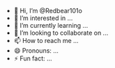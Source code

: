 - 👋 Hi, I’m @Redbear101o
- 👀 I’m interested in ...
- 🌱 I’m currently learning ...
- 💞️ I’m looking to collaborate on ...
- 📫 How to reach me ...
- 😄 Pronouns: ...
- ⚡ Fun fact: ...

<!---
Redbear101o/Redbear101o is a ✨ special ✨ repository because its `README.md` (this file) appears on your GitHub profile.
You can click the Preview link to take a look at your changes.
--->
